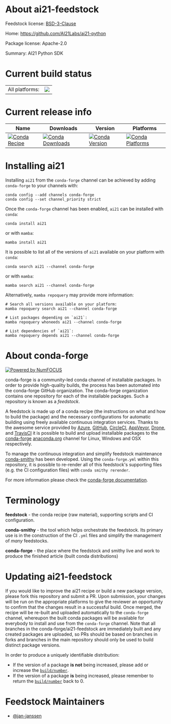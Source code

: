 About ai21-feedstock
====================

Feedstock license: [BSD-3-Clause](https://github.com/conda-forge/ai21-feedstock/blob/main/LICENSE.txt)

Home: https://github.com/AI21Labs/ai21-python

Package license: Apache-2.0

Summary: AI21 Python SDK

Current build status
====================


<table><tr><td>All platforms:</td>
    <td>
      <a href="https://dev.azure.com/conda-forge/feedstock-builds/_build/latest?definitionId=22646&branchName=main">
        <img src="https://dev.azure.com/conda-forge/feedstock-builds/_apis/build/status/ai21-feedstock?branchName=main">
      </a>
    </td>
  </tr>
</table>

Current release info
====================

| Name | Downloads | Version | Platforms |
| --- | --- | --- | --- |
| [![Conda Recipe](https://img.shields.io/badge/recipe-ai21-green.svg)](https://anaconda.org/conda-forge/ai21) | [![Conda Downloads](https://img.shields.io/conda/dn/conda-forge/ai21.svg)](https://anaconda.org/conda-forge/ai21) | [![Conda Version](https://img.shields.io/conda/vn/conda-forge/ai21.svg)](https://anaconda.org/conda-forge/ai21) | [![Conda Platforms](https://img.shields.io/conda/pn/conda-forge/ai21.svg)](https://anaconda.org/conda-forge/ai21) |

Installing ai21
===============

Installing `ai21` from the `conda-forge` channel can be achieved by adding `conda-forge` to your channels with:

```
conda config --add channels conda-forge
conda config --set channel_priority strict
```

Once the `conda-forge` channel has been enabled, `ai21` can be installed with `conda`:

```
conda install ai21
```

or with `mamba`:

```
mamba install ai21
```

It is possible to list all of the versions of `ai21` available on your platform with `conda`:

```
conda search ai21 --channel conda-forge
```

or with `mamba`:

```
mamba search ai21 --channel conda-forge
```

Alternatively, `mamba repoquery` may provide more information:

```
# Search all versions available on your platform:
mamba repoquery search ai21 --channel conda-forge

# List packages depending on `ai21`:
mamba repoquery whoneeds ai21 --channel conda-forge

# List dependencies of `ai21`:
mamba repoquery depends ai21 --channel conda-forge
```


About conda-forge
=================

[![Powered by
NumFOCUS](https://img.shields.io/badge/powered%20by-NumFOCUS-orange.svg?style=flat&colorA=E1523D&colorB=007D8A)](https://numfocus.org)

conda-forge is a community-led conda channel of installable packages.
In order to provide high-quality builds, the process has been automated into the
conda-forge GitHub organization. The conda-forge organization contains one repository
for each of the installable packages. Such a repository is known as a *feedstock*.

A feedstock is made up of a conda recipe (the instructions on what and how to build
the package) and the necessary configurations for automatic building using freely
available continuous integration services. Thanks to the awesome service provided by
[Azure](https://azure.microsoft.com/en-us/services/devops/), [GitHub](https://github.com/),
[CircleCI](https://circleci.com/), [AppVeyor](https://www.appveyor.com/),
[Drone](https://cloud.drone.io/welcome), and [TravisCI](https://travis-ci.com/)
it is possible to build and upload installable packages to the
[conda-forge](https://anaconda.org/conda-forge) [anaconda.org](https://anaconda.org/)
channel for Linux, Windows and OSX respectively.

To manage the continuous integration and simplify feedstock maintenance
[conda-smithy](https://github.com/conda-forge/conda-smithy) has been developed.
Using the ``conda-forge.yml`` within this repository, it is possible to re-render all of
this feedstock's supporting files (e.g. the CI configuration files) with ``conda smithy rerender``.

For more information please check the [conda-forge documentation](https://conda-forge.org/docs/).

Terminology
===========

**feedstock** - the conda recipe (raw material), supporting scripts and CI configuration.

**conda-smithy** - the tool which helps orchestrate the feedstock.
                   Its primary use is in the construction of the CI ``.yml`` files
                   and simplify the management of *many* feedstocks.

**conda-forge** - the place where the feedstock and smithy live and work to
                  produce the finished article (built conda distributions)


Updating ai21-feedstock
=======================

If you would like to improve the ai21 recipe or build a new
package version, please fork this repository and submit a PR. Upon submission,
your changes will be run on the appropriate platforms to give the reviewer an
opportunity to confirm that the changes result in a successful build. Once
merged, the recipe will be re-built and uploaded automatically to the
`conda-forge` channel, whereupon the built conda packages will be available for
everybody to install and use from the `conda-forge` channel.
Note that all branches in the conda-forge/ai21-feedstock are
immediately built and any created packages are uploaded, so PRs should be based
on branches in forks and branches in the main repository should only be used to
build distinct package versions.

In order to produce a uniquely identifiable distribution:
 * If the version of a package **is not** being increased, please add or increase
   the [``build/number``](https://docs.conda.io/projects/conda-build/en/latest/resources/define-metadata.html#build-number-and-string).
 * If the version of a package **is** being increased, please remember to return
   the [``build/number``](https://docs.conda.io/projects/conda-build/en/latest/resources/define-metadata.html#build-number-and-string)
   back to 0.

Feedstock Maintainers
=====================

* [@jan-janssen](https://github.com/jan-janssen/)


